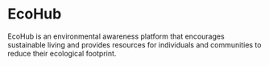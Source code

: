 # EcoHub
EcoHub is an environmental awareness platform that encourages sustainable living and provides resources for individuals and communities to reduce their ecological footprint. 
